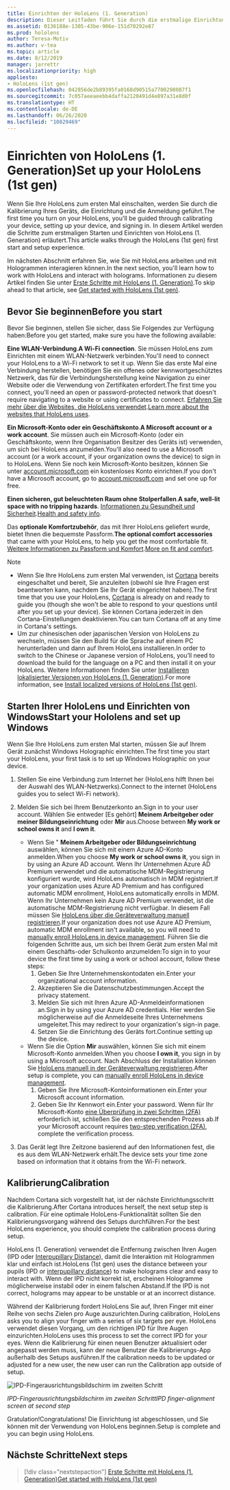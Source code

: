 ```yaml
---
title: Einrichten der HoloLens (1. Generation)
description: Dieser Leitfaden führt Sie durch die erstmalige Einrichtung.  Sie benötigen ein WLAN-Netzwerk und entweder ein Microsoft (MSA)- oder Azure Active Directory-Konto (Azure AD).
ms.assetid: 0136188e-1305-43be-906e-151d70292e87
ms.prod: hololens
author: Teresa-Motiv
ms.author: v-tea
ms.topic: article
ms.date: 8/12/2019
manager: jarrettr
ms.localizationpriority: high
appliesto:
- HoloLens (1st gen)
ms.openlocfilehash: 042856de2b89395fa0168d90515a7700298087f1
ms.sourcegitcommit: 7c057aeeaeebb4daffa2120491d4e897a31e8d0f
ms.translationtype: HT
ms.contentlocale: de-DE
ms.lasthandoff: 06/26/2020
ms.locfileid: "10829469"
---
```

# <span data-ttu-id="e001e-104">Einrichten von HoloLens (1. Generation)</span><span class="sxs-lookup"><span data-stu-id="e001e-104">Set up your HoloLens (1st gen)</span></span>

<span data-ttu-id="e001e-105">Wenn Sie Ihre HoloLens zum ersten Mal einschalten, werden Sie durch die Kalibrierung Ihres Geräts, die Einrichtung und die Anmeldung geführt.</span><span class="sxs-lookup"><span data-stu-id="e001e-105">The first time you turn on your HoloLens, you'll be guided through calibrating your device, setting up your device, and signing in.</span></span>  <span data-ttu-id="e001e-106">In diesem Artikel werden die Schritte zum erstmaligen Starten und Einrichten von HoloLens (1. Generation) erläutert.</span><span class="sxs-lookup"><span data-stu-id="e001e-106">This article walks through the HoloLens (1st gen) first start and setup experience.</span></span>

<span data-ttu-id="e001e-107">Im nächsten Abschnitt erfahren Sie, wie Sie mit HoloLens arbeiten und mit Hologrammen interagieren können.</span><span class="sxs-lookup"><span data-stu-id="e001e-107">In the next section, you'll learn how to work with HoloLens and interact with holograms.</span></span> <span data-ttu-id="e001e-108">Informationen zu diesem Artikel finden Sie unter [Erste Schritte mit HoloLens (1. Generation)](hololens1-basic-usage.md).</span><span class="sxs-lookup"><span data-stu-id="e001e-108">To skip ahead to that article, see [Get started with HoloLens (1st gen)](hololens1-basic-usage.md).</span></span>

## <span data-ttu-id="e001e-109">Bevor Sie beginnen</span><span class="sxs-lookup"><span data-stu-id="e001e-109">Before you start</span></span>

<span data-ttu-id="e001e-110">Bevor Sie beginnen, stellen Sie sicher, dass Sie Folgendes zur Verfügung haben:</span><span class="sxs-lookup"><span data-stu-id="e001e-110">Before you get started, make sure you have the following available:</span></span>

<span data-ttu-id="e001e-111">**Eine WLAN-Verbindung**.</span><span class="sxs-lookup"><span data-stu-id="e001e-111">**A Wi-Fi connection**.</span></span> <span data-ttu-id="e001e-112">Sie müssen HoloLens zum Einrichten mit einem WLAN-Netzwerk verbinden.</span><span class="sxs-lookup"><span data-stu-id="e001e-112">You'll need to connect your HoloLens to a Wi-Fi network to set it up.</span></span> <span data-ttu-id="e001e-113">Wenn Sie das erste Mal eine Verbindung herstellen, benötigen Sie ein offenes oder kennwortgeschütztes Netzwerk, das für die Verbindungsherstellung keine Navigation zu einer Website oder die Verwendung von Zertifikaten erfordert.</span><span class="sxs-lookup"><span data-stu-id="e001e-113">The first time you connect, you'll need an open or password-protected network that doesn't require navigating to a website or using certificates to connect.</span></span> <span data-ttu-id="e001e-114">[Erfahren Sie mehr über die Websites, die HoloLens verwendet](hololens-offline.md).</span><span class="sxs-lookup"><span data-stu-id="e001e-114">[Learn more about the websites that HoloLens uses](hololens-offline.md).</span></span>

<span data-ttu-id="e001e-115">**Ein Microsoft-Konto oder ein Geschäftskonto**.</span><span class="sxs-lookup"><span data-stu-id="e001e-115">**A Microsoft account or a work account**.</span></span> <span data-ttu-id="e001e-116">Sie müssen auch ein Microsoft-Konto (oder ein Geschäftskonto, wenn Ihre Organisation Besitzer des Geräts ist) verwenden, um sich bei HoloLens anzumelden.</span><span class="sxs-lookup"><span data-stu-id="e001e-116">You'll also need to use a Microsoft account (or a work account, if your organization owns the device) to sign in to HoloLens.</span></span> <span data-ttu-id="e001e-117">Wenn Sie noch kein Microsoft-Konto besitzen, können Sie unter [account.microsoft.com](https://account.microsoft.com) ein kostenloses Konto einrichten.</span><span class="sxs-lookup"><span data-stu-id="e001e-117">If you don't have a Microsoft account, go to [account.microsoft.com](https://account.microsoft.com) and set one up for free.</span></span>

<span data-ttu-id="e001e-118">**Einen sicheren, gut beleuchteten Raum ohne Stolperfallen**.</span><span class="sxs-lookup"><span data-stu-id="e001e-118">**A safe, well-lit space with no tripping hazards**.</span></span> <span data-ttu-id="e001e-119">[Informationen zu Gesundheit und Sicherheit](https://go.microsoft.com/fwlink/p/?LinkId=746661).</span><span class="sxs-lookup"><span data-stu-id="e001e-119">[Health and safety info](https://go.microsoft.com/fwlink/p/?LinkId=746661).</span></span>

<span data-ttu-id="e001e-120">Das **optionale Komfortzubehör**, das mit Ihrer HoloLens geliefert wurde, bietet Ihnen die bequemste Passform.</span><span class="sxs-lookup"><span data-stu-id="e001e-120">**The optional comfort accessories** that came with your HoloLens, to help you get the most comfortable fit.</span></span> <span data-ttu-id="e001e-121">[Weitere Informationen zu Passform und Komfort](https://support.microsoft.com/help/12632/hololens-fit-your-hololens).</span><span class="sxs-lookup"><span data-stu-id="e001e-121">[More on fit and comfort](https://support.microsoft.com/help/12632/hololens-fit-your-hololens).</span></span>

> [!NOTE]
>  
> - <span data-ttu-id="e001e-122">Wenn Sie Ihre HoloLens zum ersten Mal verwenden, ist [Cortana](hololens-cortana.md) bereits eingeschaltet und bereit, Sie anzuleiten (obwohl sie Ihre Fragen erst beantworten kann, nachdem Sie Ihr Gerät eingerichtet haben).</span><span class="sxs-lookup"><span data-stu-id="e001e-122">The first time that you use your HoloLens, [Cortana](hololens-cortana.md) is already on and ready to guide you (though she won't be able to respond to your questions until after you set up your device).</span></span> <span data-ttu-id="e001e-123">Sie können Cortana jederzeit in den Cortana-Einstellungen deaktivieren.</span><span class="sxs-lookup"><span data-stu-id="e001e-123">You can turn Cortana off at any time in Cortana's settings.</span></span>
> - <span data-ttu-id="e001e-124">Um zur chinesischen oder japanischen Version von HoloLens zu wechseln, müssen Sie den Build für die Sprache auf einem PC herunterladen und dann auf Ihrem HoloLens installieren.</span><span class="sxs-lookup"><span data-stu-id="e001e-124">In order to switch to the Chinese or Japanese version of HoloLens, you’ll need to download the build for the language on a PC and then install it on your HoloLens.</span></span> <span data-ttu-id="e001e-125">Weitere Informationen finden Sie unter [Installieren lokalisierter Versionen von HoloLens (1. Generation)](hololens1-install-localized.md).</span><span class="sxs-lookup"><span data-stu-id="e001e-125">For more information, see [Install localized versions of HoloLens (1st gen)](hololens1-install-localized.md).</span></span>

## <span data-ttu-id="e001e-126">Starten Ihrer HoloLens und Einrichten von Windows</span><span class="sxs-lookup"><span data-stu-id="e001e-126">Start your Hololens and set up Windows</span></span>

<span data-ttu-id="e001e-127">Wenn Sie Ihre HoloLens zum ersten Mal starten, müssen Sie auf Ihrem Gerät zunächst Windows Holographic einrichten.</span><span class="sxs-lookup"><span data-stu-id="e001e-127">The first time you start your HoloLens, your first task is to set up Windows Holographic on your device.</span></span>

1. <span data-ttu-id="e001e-128">Stellen Sie eine Verbindung zum Internet her (HoloLens hilft Ihnen bei der Auswahl des WLAN-Netzwerks).</span><span class="sxs-lookup"><span data-stu-id="e001e-128">Connect to the internet (HoloLens guides you to select Wi-Fi network).</span></span>

1. <span data-ttu-id="e001e-129">Melden Sie sich bei Ihrem Benutzerkonto an.</span><span class="sxs-lookup"><span data-stu-id="e001e-129">Sign in to your user account.</span></span> <span data-ttu-id="e001e-130">Wählen Sie entweder [Es gehört] **Meinem Arbeitgeber oder meiner Bildungseinrichtung** oder **Mir** aus.</span><span class="sxs-lookup"><span data-stu-id="e001e-130">Choose between **My work or school owns it** and **I own it**.</span></span>
    - <span data-ttu-id="e001e-131">Wenn Sie " **Meinem Arbeitgeber oder Bildungseinrichtung** auswählen, können Sie sich mit einem Azure AD-Konto anmelden.</span><span class="sxs-lookup"><span data-stu-id="e001e-131">When you choose **My work or school owns it**, you sign in by using an Azure AD account.</span></span> <span data-ttu-id="e001e-132">Wenn Ihr Unternehmen Azure AD Premium verwendet und die automatische MDM-Registrierung konfiguriert wurde, wird HoloLens automatisch in MDM registriert.</span><span class="sxs-lookup"><span data-stu-id="e001e-132">If your organization uses Azure AD Premium and has configured automatic MDM enrollment, HoloLens automatically enrolls in MDM.</span></span> <span data-ttu-id="e001e-133">Wenn Ihr Unternehmen kein Azure AD Premium verwendet, ist die automatische MDM-Registrierung nicht verfügbar. In diesem Fall müssen Sie [HoloLens über die Geräteverwaltung manuell registrieren](hololens-enroll-mdm.md#enroll-through-settings-app).</span><span class="sxs-lookup"><span data-stu-id="e001e-133">If your organization does not use Azure AD Premium, automatic MDM enrollment isn't available, so you will need to [manually enroll HoloLens in device management](hololens-enroll-mdm.md#enroll-through-settings-app).</span></span> <span data-ttu-id="e001e-134">Führen Sie die folgenden Schritte aus, um sich bei Ihrem Gerät zum ersten Mal mit einem Geschäfts-oder Schulkonto anzumelden:</span><span class="sxs-lookup"><span data-stu-id="e001e-134">To sign in to your device the first time by using a work or school account, follow these steps:</span></span>
        1. <span data-ttu-id="e001e-135">Geben Sie Ihre Unternehmenskontodaten ein.</span><span class="sxs-lookup"><span data-stu-id="e001e-135">Enter your organizational account information.</span></span>
        1. <span data-ttu-id="e001e-136">Akzeptieren Sie die Datenschutzbestimmungen.</span><span class="sxs-lookup"><span data-stu-id="e001e-136">Accept the privacy statement.</span></span>
        1. <span data-ttu-id="e001e-137">Melden Sie sich mit Ihren Azure AD-Anmeldeinformationen an.</span><span class="sxs-lookup"><span data-stu-id="e001e-137">Sign in by using your Azure AD credentials.</span></span> <span data-ttu-id="e001e-138">Hier werden Sie möglicherweise auf die Anmeldeseite Ihres Unternehmens umgeleitet.</span><span class="sxs-lookup"><span data-stu-id="e001e-138">This may redirect to your organization's sign-in page.</span></span>
        1. <span data-ttu-id="e001e-139">Setzen Sie die Einrichtung des Geräts fort.</span><span class="sxs-lookup"><span data-stu-id="e001e-139">Continue setting up the device.</span></span>
    - <span data-ttu-id="e001e-140">Wenn Sie die Option **Mir** auswählen, können Sie sich mit einem Microsoft-Konto anmelden.</span><span class="sxs-lookup"><span data-stu-id="e001e-140">When you choose **I own it**, you sign in by using a Microsoft account.</span></span> <span data-ttu-id="e001e-141">Nach Abschluss der Installation können Sie [HoloLens manuell in der Geräteverwaltung registrieren](hololens-enroll-mdm.md#enroll-through-settings-app).</span><span class="sxs-lookup"><span data-stu-id="e001e-141">After setup is complete, you can [manually enroll HoloLens in device management](hololens-enroll-mdm.md#enroll-through-settings-app).</span></span>
        1. <span data-ttu-id="e001e-142">Geben Sie Ihre Microsoft-Kontoinformationen ein.</span><span class="sxs-lookup"><span data-stu-id="e001e-142">Enter your Microsoft account information.</span></span>
        1. <span data-ttu-id="e001e-143">Geben Sie Ihr Kennwort ein.</span><span class="sxs-lookup"><span data-stu-id="e001e-143">Enter your password.</span></span> <span data-ttu-id="e001e-144">Wenn für Ihr Microsoft-Konto [eine Überprüfung in zwei Schritten (2FA)](https://blogs.technet.microsoft.com/microsoft_blog/2013/04/17/microsoft-account-gets-more-secure/) erforderlich ist, schließen Sie den entsprechenden Prozess ab.</span><span class="sxs-lookup"><span data-stu-id="e001e-144">If your Microsoft account requires [two-step verification (2FA)](https://blogs.technet.microsoft.com/microsoft_blog/2013/04/17/microsoft-account-gets-more-secure/), complete the verification process.</span></span>

1. <span data-ttu-id="e001e-145">Das Gerät legt Ihre Zeitzone basierend auf den Informationen fest, die es aus dem WLAN-Netzwerk erhält.</span><span class="sxs-lookup"><span data-stu-id="e001e-145">The device sets your time zone based on information that it obtains from the Wi-Fi network.</span></span>

## <span data-ttu-id="e001e-146">Kalibrierung</span><span class="sxs-lookup"><span data-stu-id="e001e-146">Calibration</span></span>

<span data-ttu-id="e001e-147">Nachdem Cortana sich vorgestellt hat, ist der nächste Einrichtungsschritt die Kalibrierung.</span><span class="sxs-lookup"><span data-stu-id="e001e-147">After Cortana introduces herself, the next setup step is calibration.</span></span> <span data-ttu-id="e001e-148">Für eine optimale HoloLens-Funktionalität sollten Sie den Kalibrierungsvorgang während des Setups durchführen.</span><span class="sxs-lookup"><span data-stu-id="e001e-148">For the best HoloLens experience, you should complete the calibration process during setup.</span></span>

<span data-ttu-id="e001e-149">HoloLens (1. Generation) verwendet die Entfernung zwischen Ihren Augen (IPD oder [Interpupillary Distance](https://en.wikipedia.org/wiki/Interpupillary_distance)), damit die Interaktion mit Hologrammen klar und einfach ist.</span><span class="sxs-lookup"><span data-stu-id="e001e-149">HoloLens (1st gen) uses the distance between your pupils (IPD or [interpupillary distance](https://en.wikipedia.org/wiki/Interpupillary_distance)) to make holograms clear and easy to interact with.</span></span> <span data-ttu-id="e001e-150">Wenn der IPD nicht korrekt ist, erscheinen Hologramme möglicherweise instabil oder in einem falschen Abstand.</span><span class="sxs-lookup"><span data-stu-id="e001e-150">If the IPD is not correct, holograms may appear to be unstable or at an incorrect distance.</span></span>

<span data-ttu-id="e001e-151">Während der Kalibrierung fordert HoloLens Sie auf, Ihren Finger mit einer Reihe von sechs Zielen pro Auge auszurichten.</span><span class="sxs-lookup"><span data-stu-id="e001e-151">During calibration, HoloLens asks you to align your finger with a series of six targets per eye.</span></span> <span data-ttu-id="e001e-152">HoloLens verwendet diesen Vorgang, um den richtigen IPD für Ihre Augen einzurichten.</span><span class="sxs-lookup"><span data-stu-id="e001e-152">HoloLens uses this process to set the correct IPD for your eyes.</span></span> <span data-ttu-id="e001e-153">Wenn die Kalibrierung für einen neuen Benutzer aktualisiert oder angepasst werden muss, kann der neue Benutzer die Kalibrierungs-App außerhalb des Setups ausführen.</span><span class="sxs-lookup"><span data-stu-id="e001e-153">If the calibration needs to be updated or adjusted for a new user, the new user can run the Calibration app  outside of setup.</span></span>

![IPD-Fingerausrichtungsbildschirm im zweiten Schritt](./images/ipd-finger-alignment-300px.jpg)

*<span data-ttu-id="e001e-155">IPD-Fingerausrichtungsbildschirm im zweiten Schritt</span><span class="sxs-lookup"><span data-stu-id="e001e-155">IPD finger-alignment screen at second step</span></span>*

<span data-ttu-id="e001e-156">Gratulation!</span><span class="sxs-lookup"><span data-stu-id="e001e-156">Congratulations!</span></span> <span data-ttu-id="e001e-157">Die Einrichtung ist abgeschlossen, und Sie können mit der Verwendung von HoloLens beginnen.</span><span class="sxs-lookup"><span data-stu-id="e001e-157">Setup is complete and you can begin using HoloLens.</span></span>

## <span data-ttu-id="e001e-158">Nächste Schritte</span><span class="sxs-lookup"><span data-stu-id="e001e-158">Next steps</span></span>

> [!div class="nextstepaction"]
> [<span data-ttu-id="e001e-159">Erste Schritte mit HoloLens (1. Generation)</span><span class="sxs-lookup"><span data-stu-id="e001e-159">Get started with HoloLens (1st gen)</span></span>](hololens1-basic-usage.md)
